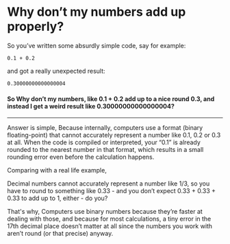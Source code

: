 # Why don’t my numbers add up properly?

So you’ve written some absurdly simple code, say for example:

	0.1 + 0.2
and got a really unexpected result:

	0.30000000000000004

#### So Why don’t my numbers, like 0.1 + 0.2 add up to a nice round 0.3, and instead I get a weird result like 0.30000000000000004?
----

Answer is simple, Because internally, computers use a format (binary floating-point) that cannot accurately represent a number like 0.1, 0.2 or 0.3 at all.
When the code is compiled or interpreted, your “0.1” is already rounded to the nearest number in that format, which results in a small rounding error even before the calculation happens.


Comparing with a real life example,

Decimal numbers cannot accurately represent a number like 1/3, so you have to round to something like 0.33 - 
and you don’t expect 0.33 + 0.33 + 0.33 to add up to 1, either - do you?

That's why, Computers use binary numbers because they’re faster at dealing with those, and because for most calculations, 
a tiny error in the 17th decimal place doesn’t matter at all since the numbers you work with aren’t round (or that precise) anyway.
